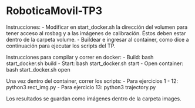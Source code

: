 # RoboticaMovil-TP3

Instrucciones: 
	- Modificar en start_docker.sh la dirección del volumen para tener acceso al rosbag y a las imágenes de calibración. Éstos deben estar dentro de la carpeta volume. 
	- Buildear e ingresar al container, como dice a continuación para ejecutar los scripts del TP. 

Instrucciones para compilar y correr en docker:
	- Build: bash start_docker.sh build
	- Start: bash start_docker.sh start
	- Open container: bash start_docker.sh open

Una vez dentro del container, correr los scripts:
	- Para ejercicios 1 - 12: python3 rect_img.py
	- Para ejercicio 13: python3 trajectory.py


Los resultados se guardan como imágenes dentro de la carpeta images.
